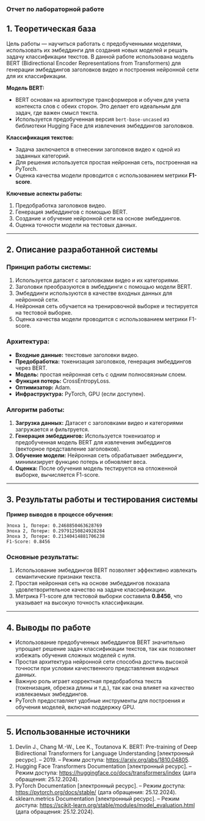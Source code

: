 ### **Отчет по лабораторной работе**

## **1. Теоретическая база**

Цель работы — научиться работать с предобученными моделями, использовать их эмбеддинги для создания новых моделей и решать задачу классификации текстов. В данной работе использована модель BERT (Bidirectional Encoder Representations from Transformers) для генерации эмбеддингов заголовков видео и построения нейронной сети для их классификации.

**Модель BERT:**
- BERT основан на архитектуре трансформеров и обучен для учета контекста слов с обеих сторон. Это делает его идеальным для задач, где важен смысл текста.
- Используется предобученная версия `bert-base-uncased` из библиотеки Hugging Face для извлечения эмбеддингов заголовков.

**Классификация текстов:**
- Задача заключается в отнесении заголовков видео к одной из заданных категорий.
- Для решения используется простая нейронная сеть, построенная на PyTorch.
- Оценка качества модели проводится с использованием метрики **F1-score**.

**Ключевые аспекты работы:**
1. Предобработка заголовков видео.
2. Генерация эмбеддингов с помощью BERT.
3. Создание и обучение нейронной сети на основе эмбеддингов.
4. Оценка точности модели на тестовых данных.

---

## **2. Описание разработанной системы**

### **Принцип работы системы:**
1. Используется датасет с заголовками видео и их категориями.
2. Заголовки преобразуются в эмбеддинги с помощью модели BERT.
3. Эмбеддинги используются в качестве входных данных для нейронной сети.
4. Нейронная сеть обучается на тренировочной выборке и тестируется на тестовой выборке.
5. Оценка качества модели проводится с использованием метрики F1-score.

### **Архитектура:**
- **Входные данные:** текстовые заголовки видео.
- **Предобработка:** токенизация заголовков, генерация эмбеддингов через BERT.
- **Модель:** простая нейронная сеть с одним полносвязным слоем.
- **Функция потерь:** CrossEntropyLoss.
- **Оптимизатор:** Adam.
- **Инфраструктура:** PyTorch, GPU (если доступен).

### **Алгоритм работы:**
1. **Загрузка данных:** Датасет с заголовками видео и категориями загружается и фильтруется.
2. **Генерация эмбеддингов:** Используется токенизатор и предобученная модель BERT для извлечения эмбеддингов (векторное представление заголовков).
3. **Обучение модели:** Нейронная сеть обрабатывает эмбеддинги, минимизирует функцию потерь и обновляет веса.
4. **Оценка:** После обучения модель тестируется на отложенной выборке, вычисляется F1-score.

---

## **3. Результаты работы и тестирования системы**

**Пример выводов в процессе обучения:**
```
Эпоха 1, Потери: 0.2468850463628769
Эпоха 2, Потери: 0.29791250824928284
Эпоха 3, Потери: 0.21340414881706238
F1-Score: 0.8456
```

### **Основные результаты:**
1. Использование эмбеддингов BERT позволяет эффективно извлекать семантические признаки текста.
2. Простая нейронная сеть на основе эмбеддингов показала удовлетворительное качество на задаче классификации.
3. Метрика F1-score для тестовой выборки составила **0.8456**, что указывает на высокую точность классификации.

---

## **4. Выводы по работе**

- Использование предобученных эмбеддингов BERT значительно упрощает решение задач классификации текстов, так как позволяет избежать обучения сложных моделей с нуля.
- Простая архитектура нейронной сети способна достичь высокой точности при условии качественного представления входных данных.
- Важную роль играет корректная предобработка текста (токенизация, обрезка длины и т.д.), так как она влияет на качество извлекаемых эмбеддингов.
- PyTorch предоставляет удобные инструменты для построения и обучения моделей, включая поддержку GPU.

---

## **5. Использованные источники**

1. Devlin J., Chang M.-W., Lee K., Toutanova K. BERT: Pre-training of Deep Bidirectional Transformers for Language Understanding [электронный ресурс]. – 2019. – Режим доступа: https://arxiv.org/abs/1810.04805.
2. Hugging Face Transformers Documentation [электронный ресурс]. – Режим доступа: https://huggingface.co/docs/transformers/index (дата обращения: 25.12.2024).
3. PyTorch Documentation [электронный ресурс]. – Режим доступа: https://pytorch.org/docs/stable/ (дата обращения: 25.12.2024).
4. sklearn.metrics Documentation [электронный ресурс]. – Режим доступа: https://scikit-learn.org/stable/modules/model_evaluation.html (дата обращения: 25.12.2024). 

